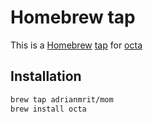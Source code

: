 # Homebrew tap
This is a [Homebrew](https://brew.sh) [tap](https://docs.brew.sh/Taps) for [octa](https://github.com/OctaHive/octa)

## Installation
```bash
brew tap adrianmrit/mom
brew install octa
```
